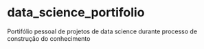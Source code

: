 # data_science_portifolio
Portifólio pessoal de projetos de data science durante processo de construção do conhecimento
